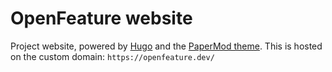 # OpenFeature website

Project website, powered by [Hugo](https://gohugo.io/) and the [PaperMod theme](https://github.com/adityatelange/hugo-PaperMod).
This is hosted on the custom domain: `https://openfeature.dev/`
